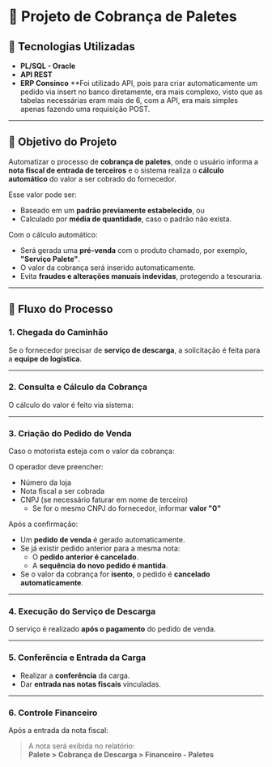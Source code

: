 # 💼 Projeto de Cobrança de Paletes

## 🚀 Tecnologias Utilizadas

- **PL/SQL - Oracle**
- **API REST**
- **ERP Consinco**
  **Foi utilizado API, pois para criar automaticamente um pedido via insert no banco diretamente, era mais complexo, visto que as tabelas necessárias eram mais de 6, com a API, era mais simples apenas fazendo uma requisição POST.
---

## 🎯 Objetivo do Projeto

Automatizar o processo de **cobrança de paletes**, onde o usuário informa a **nota fiscal de entrada de terceiros** e o sistema realiza o **cálculo automático** do valor a ser cobrado do fornecedor.

Esse valor pode ser:

- Baseado em um **padrão previamente estabelecido**, ou  
- Calculado por **média de quantidade**, caso o padrão não exista.

Com o cálculo automático:

- Será gerada uma **pré-venda** com o produto chamado, por exemplo, **"Serviço Palete"**.
- O valor da cobrança será inserido automaticamente.
- Evita **fraudes e alterações manuais indevidas**, protegendo a tesouraria.

---

## 🚚 Fluxo do Processo

### 1. Chegada do Caminhão

Se o fornecedor precisar de **serviço de descarga**, a solicitação é feita para a **equipe de logística**.

---

### 2. Consulta e Cálculo da Cobrança

O cálculo do valor é feito via sistema:


---

### 3. Criação do Pedido de Venda

Caso o motorista esteja com o valor da cobrança:


O operador deve preencher:

- Número da loja  
- Nota fiscal a ser cobrada  
- CNPJ (se necessário faturar em nome de terceiro)  
  - Se for o mesmo CNPJ do fornecedor, informar **valor "0"**

Após a confirmação:

- Um **pedido de venda** é gerado automaticamente.
- Se já existir pedido anterior para a mesma nota:
  - O **pedido anterior é cancelado**.
  - A **sequência do novo pedido é mantida**.
- Se o valor da cobrança for **isento**, o pedido é **cancelado automaticamente**.

---

### 4. Execução do Serviço de Descarga

O serviço é realizado **após o pagamento** do pedido de venda.

---

### 5. Conferência e Entrada da Carga

- Realizar a **conferência** da carga.  
- Dar **entrada nas notas fiscais** vinculadas.

---

### 6. Controle Financeiro

Após a entrada da nota fiscal:

> A nota será exibida no relatório:  
> **Palete > Cobrança de Descarga > Financeiro - Paletes**
